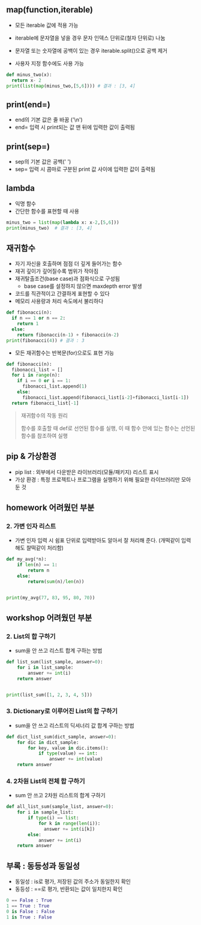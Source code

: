 ## map(function,iterable)

- 모든 iterable 값에 적용 가능
- iterable에 문자열을 넣을 경우 문자 인덱스 단위로(철자 단위로) 나눔
- 문자열 또는 숫자열에 공백이 있는 경우 iterable.split()으로 공백 제거

- 사용자 지정 함수에도 사용 가능
```python
def minus_two(x):
  return x- 2
print(list(map(minus_two,[5,6]))) # 결과 : [3, 4]
```

## print(end=)

- end의 기본 값은 줄 바꿈 ('\n')
- end= 입력 시 print되는 값 맨 뒤에 입력한 값이 출력됨

## print(sep=)

- sep의 기본 값은 공백(' ')
- sep= 입력 시 콤마로 구분된 print 값 사이에 입력한 값이 출력됨

## lambda

- 익명 함수
- 간단한 함수를 표현할 때 사용

```python
minus_two = list(map(lambda x: x-2,[5,6]))
print(minus_two)  # 결과 : [3, 4]
```

## 재귀함수

- 자기 자신을 호출하며 점점 더 깊게 들어가는 함수
- 재귀 깊이가 깊어질수록 범위가 작아짐
- 재귀탈출조건(base case)과 점화식으로 구성됨
  - base case를 설정하지 않으면 maxdepth error 발생
- 코드를 직관적이고 간결하게 표현할 수 있다
- 메모리 사용량과 처리 속도에서 불리하다

```python
def fibonacci(n):
  if n == 1 or n == 2:
    return 1
  else:
    return fibonacci(n-1) + fibonacci(n-2)
print(fibonacci(4)) # 결과 : 3
```

- 모든 재귀함수는 반복문(for)으로도 표현 가능

```python
def fibonacci(n):
  fibonacci_list = []
  for i in range(n):
    if i == 0 or i == 1:
      fibonacci_list.append(1)
    else:
      fibonacci_list.append(fibonacci_list[i-2]+fibonacci_list[i-1])
  return fibonacci_list[-1]
```

> 재귀함수의 작동 원리
>
> 함수를 호출할 때 def로 선언된 함수를 실행, 이 때 함수 안에 있는 함수는 선언된 함수를 참조하여 실행

## pip & 가상환경

- pip list : 외부에서 다운받은 라이브러리(모듈/패키지) 리스트 표시
- 가상 환경 : 특정 프로젝트나 프로그램을 실행하기 위해 필요한 라이브러리만 모아둔 것

## homework 어려웠던 부분

### 2. 가변 인자 리스트

- 가변 인자 입력 시 쉼표 단위로 입력받아도 알아서 잘 처리해 준다.
  (개떡같이 입력해도 찰떡같이 처리함)

```python
def my_avg(*n):
    if len(n) == 1:
        return n
    else:
        return(sum(n)/len(n))


print(my_avg(77, 83, 95, 80, 70))
```

## workshop 어려웠던 부분

### 2. List의 합 구하기

- sum을 안 쓰고 리스트 합계 구하는 방법

```python
def list_sum(list_sample, answer=0):
    for i in list_sample:
        answer += int(i)
    return answer


print(list_sum([1, 2, 3, 4, 5]))
```

### 3. Dictionary로 이루어진 List의 합 구하기

- sum을 안 쓰고 리스트의 딕셔너리 값 합계 구하는 방법

```python
def dict_list_sum(dict_sample, answer=0):
    for dic in dict_sample:
        for key, value in dic.items():
            if type(value) == int:
                answer += int(value)
    return answer
```

### 4. 2차원 List의 전체 합 구하기

- sum 안 쓰고 2차원 리스트의 합계 구하기

```python
def all_list_sum(sample_list, answer=0):
    for i in sample_list:
        if type(i) == list:
            for k in range(len(i)):
              answer += int(i[k])
        else:
            answer += int(i)    
    return answer
```

## 부록 : 동등성과 동일성

- 동일성 : is로 평가, 저장된 값의 주소가 동일한지 확인
- 동등성 : ==로 평가, 반환되는 값이 일치한지 확인

```python
0 == False : True
1 == True : True
0 is False : False
1 is True : False
```